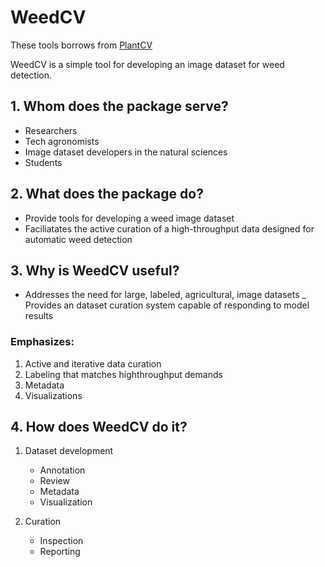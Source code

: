 # WeedCV
These tools borrows from [PlantCV](https://plantcv.danforthcenter.org/)

WeedCV is a simple tool for developing an image dataset for weed detection.

## 1. Whom does the package serve?
- Researchers
- Tech agronomists
- Image dataset developers in the natural sciences
- Students

## 2. What does the package do?
- Provide tools for developing a weed image dataset
- Faciliatates the active curation of a high-throughput data designed for automatic weed detection

## 3. Why is WeedCV useful?
- Addresses the need for large, labeled, agricultural, image datasets
_ Provides an dataset curation system capable of responding to model results

### Emphasizes:
1. Active and iterative data curation
2. Labeling that matches highthroughput demands
3. Metadata
4. Visualizations

## 4. How does WeedCV do it?
1. Dataset development
    * Annotation
    * Review
    * Metadata
    * Visualization

2. Curation 
    * Inspection
    * Reporting

